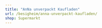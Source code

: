 ```yaml
---
title: "AnNa unverpackt Kaufladen"
url: /besigheim/anna-unverpackt-kaufladen/
shop: Supermarkt
---
```

